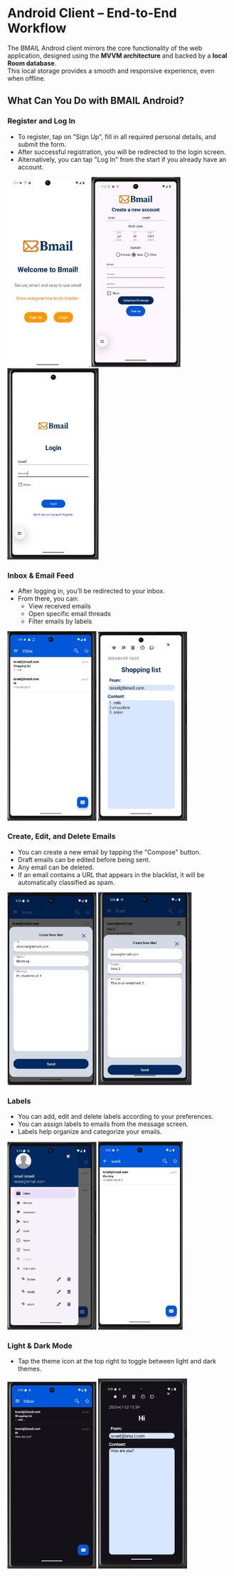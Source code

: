 # Android Client – End-to-End Workflow

The BMAIL Android client mirrors the core functionality of the web application, designed using the **MVVM architecture** and backed by a **local Room database**.  
This local storage provides a smooth and responsive experience, even when offline.

## What Can You Do with BMAIL Android?

### Register and Log In

- To register, tap on "Sign Up", fill in all required personal details, and submit the form.
- After successful registration, you will be redirected to the login screen.
- Alternatively, you can tap "Log In" from the start if you already have an account.

<img src="../photos/homeScreen_part5.jpg" alt="home" width="185"/>
<img src="../photos/signUpScreen_part5.jpg" alt="signup" width="200"/>
<img src="../photos/loginScreen_part5.jpg" alt="login" width="205"/>

### Inbox & Email Feed

- After logging in, you’ll be redirected to your inbox.
- From there, you can:
  - View received emails
  - Open specific email threads
  - Filter emails by labels

<img src="../photos/Inbox_part5.jpg" alt="inbox" width="200"/>
<img src="../photos/viewMail_part5.jpg" alt="viewMail" width="200"/>

### Create, Edit, and Delete Emails

- You can create a new email by tapping the "Compose" button.
- Draft emails can be edited before being sent.
- Any email can be deleted.
- If an email contains a URL that appears in the blacklist, it will be automatically classified as spam.

<img src="../photos/CreateMail_part5.jpg" alt="inbox" width="200"/>
<img src="../photos/Draft_part5.jpg" alt="inbox" width="210"/>

### Labels

- You can add, edit and delete labels according to your preferences.
- You can assign labels to emails from the message screen.
- Labels help organize and categorize your emails.

<img src="../photos/Labels_part5.jpg" alt="inbox" width="200"/>
<img src="../photos/AssignToLabel_part5.jpg" alt="inbox" width="190"/>

### Light & Dark Mode

- Tap the theme icon at the top right to toggle between light and dark themes.

<img src="../photos/darkMode1_part5.jpg" alt="inbox" width="200"/>
<img src="../photos/darkMode2_part5.jpg" alt="inbox" width="200"/>

